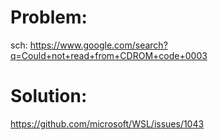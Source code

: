 # Problem:
sch: https://www.google.com/search?q=Could+not+read+from+CDROM+code+0003

# Solution:
https://github.com/microsoft/WSL/issues/1043